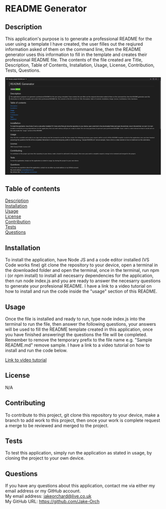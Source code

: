 # README Generator   
 
## Description  
This application's purpose is to generate a professional README for the user using a template I have created, the user filles out the reqiured information asked of them on the command line, then the README generator uses this information to fill in the template and creates their professional README file. The contents of the file created are Title, Description, Table of Contents, Installation, Usage, License, Contribution, Tests, Questions.  

![Image of sample README](./images/README-sample.PNG)
## Table of contents
[Description](#description)  
[Installation](#installation)  
[Usage](#usage)  
[License](#license)  
[Contribution](#contribution)  
[Tests](#tests)  
[Questions](#questions)  
## Installation  
To install the application, have Node JS and a code editor installed (VS Code works fine) git clone the repository to your device, open a terminal in the downloaded folder and open the terminal, once in the terminal, run npm i (or npm install) to install all necesarry dependencies for the application, then run node index.js and you are ready to answer the necesarry questions to generate your profesional README. I have a link to a video tutorial on how to install and run the code inside the "usage" section of this README.  
## Usage  
Once the file is installed and ready to run, type node index.js into the terminal to run the file, then answer the following questions, your answers will be used to fill the README template created in this application, once you have finished answeringt the questions the file will be completed. Remember to remove the temporary prefix to the file name e.g. "Sample README.md" remove sample. I have a link to a video tutorial on how to install and run the code below.  

[Link to video tutorial](https://drive.google.com/file/d/1A6MKKjWGL1dm6M3-hGjNkNigT6U_0ubw/view?usp=share_link)
## License  
N/A
## Contributing  
To contribute to this project, git clone this repository to your device, make a branch to add work to this project, then once your work is complete request a merge to be reviewed and merged to the project.
## Tests  
To test this application, simply run the application as stated in usage, by cloning the project to your own device.  
## Questions  
If you have any questions about this application, contact me via either my email address or my GitHub account.  
My email address: jakeorchard@live.co.uk  
My GitHub URL: https://github.com/Jake-Orch